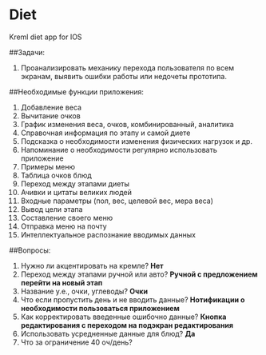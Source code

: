 Diet
====

Kreml diet app for IOS

##Задачи:
1. Проанализировать механику перехода пользователя по всем экранам, выявить ошибки работы или недочеты прототипа.

##Необходимые функции приложения:
1. Добавление веса
2. Вычитание очков
3. График изменения веса, очков, комбинированный, аналитика
4. Справочная информация по этапу и самой диете
5. Подсказка о необходимости изменения физических нагрузок и др.
6. Напоминание о необходимости регулярно использовать приложение
7. Примеры меню
8. Таблица очков блюд
9. Переход между этапами диеты
10. Ачивки и цитаты великих людей
11. Входные параметры (пол, вес, целевой вес, мера веса)
12. Вывод цели этапа
13. Составление своего меню
14. Отправка меню на почту
15. Интеллектуальное распознание вводимых данных

##Вопросы:
1. Нужно ли акцентировать на кремле? **Нет**
2. Переход между этапами ручной или авто? **Ручной с предложением перейти на новый этап**
3. Название у.е., очки, углеводы? **Очки**
4. Что если пропустить день и не вводить данные? **Нотификации о необходимости пользоваться приложением**
5. Как корректировать введенные ошибочно данные? **Кнопка редактирования с переходом на подэкран редактирования**
6. Использовать усредненные данные для блюд? **Да**
7. Что за ограничение 40 оч/день?

